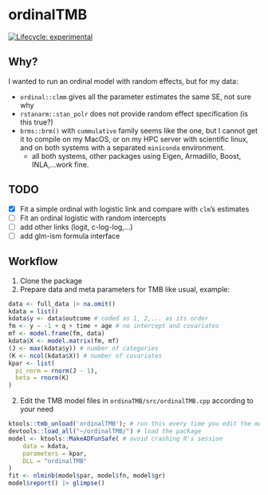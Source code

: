
<!-- README.md is generated from README.Rmd. Please edit that file -->

# ordinalTMB

<!-- badges: start -->

[![Lifecycle:
experimental](https://img.shields.io/badge/lifecycle-experimental-orange.svg)](https://lifecycle.r-lib.org/articles/stages.html#experimental)
<!-- badges: end -->

## Why?

I wanted to run an ordinal model with random effects, but for my data:

- `ordinal::clmm` gives all the parameter estimates the same SE, not
  sure why
- `rstanarm::stan_polr` does not provide random effect specification (is
  this true?)
- `brms::brm()` with `cummulative` family seems like the one, but I
  cannot get it to compile on my MacOS, or on my HPC server with
  scientific linux, and on both systems with a separated `miniconda`
  environment.
  - all both systems, other packages using Eigen, Armadillo, Boost,
    INLA,…work fine.

## TODO

- [x] Fit a simple ordinal with logistic link and compare with `clm`’s
  estimates
- [ ] Fit an ordinal logistic with random intercepts
- [ ] add other links (logit, c-log-log,…)
- [ ] add glm-ism formula interface

## Workflow

1.  Clone the package
2.  Prepare data and meta parameters for TMB like usual, example:

``` r
data <- full_data |> na.omit()
kdata = list()
kdata$y <- data$outcome # coded as 1, 2,... as its order
fm <- y ~ -1 + q + time + age # no intercept and covariates
mf <- model.frame(fm, data)
kdata$X <- model.matrix(fm, mf)
(J <- max(kdata$y)) # number of categories
(K <- ncol(kdata$X)) # number of covariates
kpar <- list(
  pi_norm = rnorm(J - 1),
  beta = rnorm(K)
)
```

2.  Edit the TMB model files in `ordinaTMB/src/ordinalTMB.cpp` according
    to your need

``` r
ktools::tmb_unload('ordinalTMB'); # run this every time you edit the model file
devtools::load_all("~/ordinalTMB/") # load the package
model <- ktools::MakeADFunSafe( # avoid crashing R's session
    data = kdata,
    parameters = kpar,
    DLL = "ordinalTMB"
)
fit <- nlminb(model$par, model$fn, model$gr)
model$report() |> glimpse()
```
